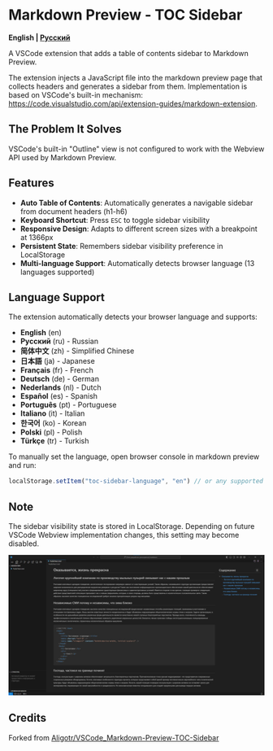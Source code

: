 # Markdown Preview - TOC Sidebar

**English | [Русский](README.ru.md)**

A VSCode extension that adds a table of contents sidebar to Markdown Preview.

The extension injects a JavaScript file into the markdown preview page that collects headers and generates a sidebar from them. Implementation is based on VSCode's built-in mechanism: <https://code.visualstudio.com/api/extension-guides/markdown-extension>.

## The Problem It Solves

VSCode's built-in "Outline" view is not configured to work with the Webview API used by Markdown Preview.

## Features

- **Auto Table of Contents**: Automatically generates a navigable sidebar from document headers (h1-h6)
- **Keyboard Shortcut**: Press `ESC` to toggle sidebar visibility
- **Responsive Design**: Adapts to different screen sizes with a breakpoint at 1366px
- **Persistent State**: Remembers sidebar visibility preference in LocalStorage
- **Multi-language Support**: Automatically detects browser language (13 languages supported)

## Language Support

The extension automatically detects your browser language and supports:
- **English** (en)
- **Русский** (ru) - Russian
- **简体中文** (zh) - Simplified Chinese
- **日本語** (ja) - Japanese
- **Français** (fr) - French
- **Deutsch** (de) - German
- **Nederlands** (nl) - Dutch
- **Español** (es) - Spanish
- **Português** (pt) - Portuguese
- **Italiano** (it) - Italian
- **한국어** (ko) - Korean
- **Polski** (pl) - Polish
- **Türkçe** (tr) - Turkish

To manually set the language, open browser console in markdown preview and run:
```javascript
localStorage.setItem("toc-sidebar-language", "en") // or any supported language code
```

## Note

The sidebar visibility state is stored in LocalStorage. Depending on future VSCode Webview implementation changes, this setting may become disabled.

![Screenshot](https://raw.githubusercontent.com/Aligotr/VSCode_Markdown-Preview-TOC-Sidebar/refs/heads/main/assets/docs/Screenshot.jpg)

## Credits

Forked from [Aligotr/VSCode_Markdown-Preview-TOC-Sidebar](https://github.com/Aligotr/VSCode_Markdown-Preview-TOC-Sidebar)

